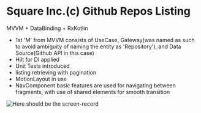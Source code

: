 # Square Inc.(c) Github Repos Listing
MVVM + DataBinding + RxKotlin

- 1st 'M' from MVVM consists of UseCase, Gateway(was named as such to avoid ambiguity of naming the entity as 'Repository'), and Data Source(Github API in this case)
- Hilt for DI applied
- Unit Tests introduced
- listing retrieving with pagination
- MotionLayout in use
- NavComponent basic features are used for navigating between fragments, with use of shared elements for smooth transition

![Here should be the screen-record](screen_record.gif)